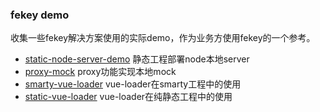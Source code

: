 ### fekey demo

收集一些fekey解决方案使用的实际demo，作为业务方使用fekey的一个参考。

- [static-node-server-demo](static-node-server-demo) 静态工程部署node本地server
- [proxy-mock](proxy-mock) proxy功能实现本地mock
- [smarty-vue-loader](smarty-vue-loader) vue-loader在smarty工程中的使用
- [static-vue-loader](static-vue-loader) vue-loader在纯静态工程中的使用
